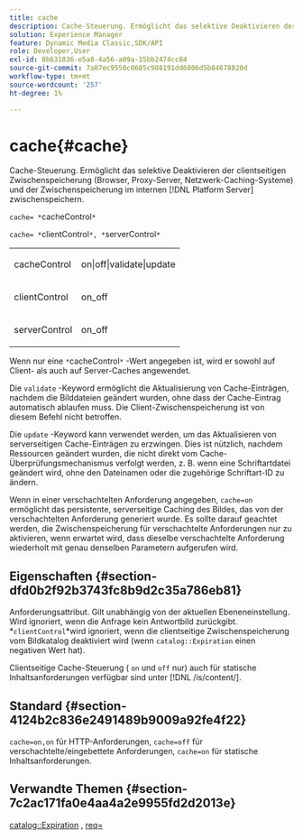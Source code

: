 ```yaml
---
title: cache
description: Cache-Steuerung. Ermöglicht das selektive Deaktivieren der clientseitigen Zwischenspeicherung (Browser, Proxy-Server, Netzwerk-Caching-Systeme) und der Zwischenspeicherung im internen [!DNL Platform Server] zwischenspeichern.
solution: Experience Manager
feature: Dynamic Media Classic,SDK/API
role: Developer,User
exl-id: 8b631836-e5a8-4a56-a09a-35bb2474cc84
source-git-commit: 7a07ec9550c0685c908191dd6806d5b84678820d
workflow-type: tm+mt
source-wordcount: '257'
ht-degree: 1%

---
```


# cache{#cache}

Cache-Steuerung. Ermöglicht das selektive Deaktivieren der clientseitigen Zwischenspeicherung (Browser, Proxy-Server, Netzwerk-Caching-Systeme) und der Zwischenspeicherung im internen [!DNL Platform Server] zwischenspeichern.

`cache= *`cacheControl`*`

`cache= *`clientControl`*, *`serverControl`*`

<table id="simpletable_70ACECAEA02F400C83B598FA13F1D00B"> 
 <tr class="strow"> 
  <td class="stentry"> <p><span class="codeph"> <span class="varname"> cacheControl</span></span> </p> </td> 
  <td class="stentry"> <p><span class="codeph"> on|off|validate|update</span> </p> </td> 
 </tr> 
 <tr class="strow"> 
  <td class="stentry"> <p><span class="codeph"> <span class="varname"> clientControl</span></span> </p></td> 
  <td class="stentry"> <p><span class="codeph"> on_off</span> </p></td> 
 </tr> 
 <tr class="strow"> 
  <td class="stentry"> <p><span class="codeph"> <span class="varname"> serverControl</span></span> </p></td> 
  <td class="stentry"> <p><span class="codeph"> on_off</span> </p></td> 
 </tr> 
</table>

Wenn nur eine `*`cacheControl`*` -Wert angegeben ist, wird er sowohl auf Client- als auch auf Server-Caches angewendet.

Die `validate` -Keyword ermöglicht die Aktualisierung von Cache-Einträgen, nachdem die Bilddateien geändert wurden, ohne dass der Cache-Eintrag automatisch ablaufen muss. Die Client-Zwischenspeicherung ist von diesem Befehl nicht betroffen.

Die `update` -Keyword kann verwendet werden, um das Aktualisieren von serverseitigen Cache-Einträgen zu erzwingen. Dies ist nützlich, nachdem Ressourcen geändert wurden, die nicht direkt vom Cache-Überprüfungsmechanismus verfolgt werden, z. B. wenn eine Schriftartdatei geändert wird, ohne den Dateinamen oder die zugehörige Schriftart-ID zu ändern.

Wenn in einer verschachtelten Anforderung angegeben, `cache=on` ermöglicht das persistente, serverseitige Caching des Bildes, das von der verschachtelten Anforderung generiert wurde. Es sollte darauf geachtet werden, die Zwischenspeicherung für verschachtelte Anforderungen nur zu aktivieren, wenn erwartet wird, dass dieselbe verschachtelte Anforderung wiederholt mit genau denselben Parametern aufgerufen wird.

## Eigenschaften {#section-dfd0b2f92b3743fc8b9d2c35a786eb81}

Anforderungsattribut. Gilt unabhängig von der aktuellen Ebeneneinstellung. Wird ignoriert, wenn die Anfrage kein Antwortbild zurückgibt. *`clientControl`*wird ignoriert, wenn die clientseitige Zwischenspeicherung vom Bildkatalog deaktiviert wird (wenn `catalog::Expiration` einen negativen Wert hat).

Clientseitige Cache-Steuerung ( `on` und `off` nur) auch für statische Inhaltsanforderungen verfügbar sind unter [!DNL /is/content/].

## Standard {#section-4124b2c836e2491489b9009a92fe4f22}

`cache=on,on` für HTTP-Anforderungen, `cache=off` für verschachtelte/eingebettete Anforderungen, `cache=on` für statische Inhaltsanforderungen.

## Verwandte Themen {#section-7c2ac171fa0e4aa4a2e9955fd2d2013e}

[catalog::Expiration](../../../../../is-api/image-catalog/image-serving-api-ref/c-image-catalog-reference/c-image-svg-data-reference/c-image-data-reference/r-expiration-cat.md#reference-a7afd668ecbb4d2da65d86259aa6a28a) , [req=](../../../../../is-api/http-ref/image-serving-api-ref/c-http-protocol-reference/c-command-reference/r-req/r-req.md#reference-907cdb4a97034db7ad94695f25552e76)
